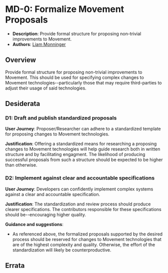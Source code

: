 # MD-0: Formalize Movement Proposals
- **Description**: Provide formal structure for proposing non-trivial improvements to Movement.
- **Authors**: [Liam Monninger](mailto:liam@movementlabs.xyz)


<!--
  This template is for drafting Desiderata. It ensures a structured representation of wishes, requirements, or needs related to the overarching objective mentioned in the title. After filling in the requisite fields, please delete these comments.

  Note that an MD number will be assigned by an editor. When opening a pull request to submit your MD, please use an abbreviated title in the filename, `md-draft_title_abbrev.md`.

  TODO: Remove this comment before finalizing.
-->

## Overview
Provide formal structure for proposing non-trivial improvements to Movement. This should be used for specifying complex changes to Movement technologies--particularly those that may require third-parties to adjust their usage of said technologies.

## Desiderata

<!--
  List out the specific desiderata. Each entry should consist of:

  1. Title: A concise name for the desideratum.
  2. User Journey: A one or two-sentence statement focusing on the "user" (could be a human, machine, software, etc.) and their interaction or experience.
  3. Description (optional): A more detailed explanation if needed.
  4. Justification: The reasoning behind the desideratum. Why is it necessary or desired?
  5. Recommendations (optional): Suggestions or guidance related to the desideratum.

  Format as:

  ### Desideratum Title

  **User Journey**: [user] can [action].

  **Description**: <More detailed explanation if needed (optional)>

  **Justification**: <Why this is a significant or required desideratum>

  **Guidance and suggestions**: <Any specific guidance or suggestions (optional)>

  TODO: Remove this comment before finalizing.
-->
### D1: Draft and publish standardized proposals
**User Journey**: Proposer/Researcher can adhere to a standardized template for proposing changes to Movement technologies.

**Justification**: Offering a standardized means for researching a proposing changes to Movement technologies will help guide research both in written structure and by facilitating engagment. The likelihood of producing successful proposals from such a structure should be expected to be higher than otherwise.

### D2: Implement against clear and accountable specifications
**User Journey**: Developers can confidently implement complex systems against a clear and accountable specification.

**Justification**: The standardization and review process should produce clearer specifications. The contributors responsible for these specifications should be--encouraging higher quality.

**Guidance and suggestions**:
- As referenced above, the formalized proposals supported by the desired process should be reserved for changes to Movement technologies that are of the highest complexity and quality. Otherwise, the effort of the standardization will likely be counterproductive.

## Errata
<!--
  Errata should be maintained after publication.

  1. **Transparency and Clarity**: An erratum acknowledges any corrections made post-publication, ensuring that readers are not misled and are always equipped with the most accurate information.

  2. **Accountability**: By noting errors openly, we maintain a high level of responsibility and ownership over our content. It’s an affirmation that we value precision and are ready to correct oversights.

  Each erratum should briefly describe the discrepancy and the correction made, accompanied by a reference to the date and version of the desiderata in which the error was identified.

  TODO: Maintain this comment.
-->
